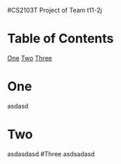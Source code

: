 #CS2103T Project of Team t11-2j

# Table of Contents
[One](https://github.com/cs2103aug2015-t11-2j/main/blob/master/README.md#one)
[Two](https://github.com/cs2103aug2015-t11-2j/main/blob/master/README.md#two)
[Three](https://github.com/cs2103aug2015-t11-2j/main/blob/master/README.md#three)

# One
asdasd
# Two
asdasdasd
#Three
asdsadasd
